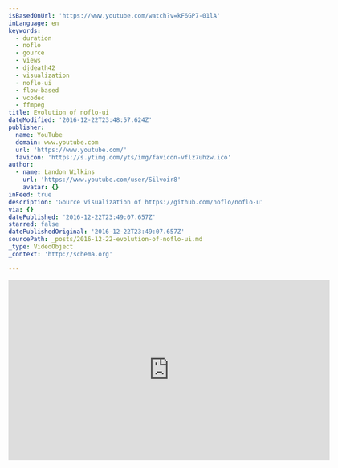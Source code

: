 ```yaml
---
isBasedOnUrl: 'https://www.youtube.com/watch?v=kF6GP7-01lA'
inLanguage: en
keywords:
  - duration
  - noflo
  - gource
  - views
  - djdeath42
  - visualization
  - noflo-ui
  - flow-based
  - vcodec
  - ffmpeg
title: Evolution of noflo-ui
dateModified: '2016-12-22T23:48:57.624Z'
publisher:
  name: YouTube
  domain: www.youtube.com
  url: 'https://www.youtube.com/'
  favicon: 'https://s.ytimg.com/yts/img/favicon-vflz7uhzw.ico'
author:
  - name: Landon Wilkins
    url: 'https://www.youtube.com/user/Silvoir8'
    avatar: {}
inFeed: true
description: 'Gource visualization of https://github.com/noflo/noflo-ui'
via: {}
datePublished: '2016-12-22T23:49:07.657Z'
starred: false
datePublishedOriginal: '2016-12-22T23:49:07.657Z'
sourcePath: _posts/2016-12-22-evolution-of-noflo-ui.md
_type: VideoObject
_context: 'http://schema.org'

---
```

<iframe src="https://cdn.embedly.com/widgets/media.html?src=https%3A%2F%2Fwww.youtube.com%2Fembed%2FkF6GP7-01lA%3Ffeature%3Doembed&amp;url=http%3A%2F%2Fwww.youtube.com%2Fwatch%3Fv%3DkF6GP7-01lA&amp;image=https%3A%2F%2Fi.ytimg.com%2Fvi%2FkF6GP7-01lA%2Fhqdefault.jpg&amp;key=b7d04c9b404c499eba89ee7072e1c4f7&amp;type=text%2Fhtml&amp;schema=youtube" width="640" height="360" scrolling="no" frameborder="0" allowfullscreen="" style=""></iframe>